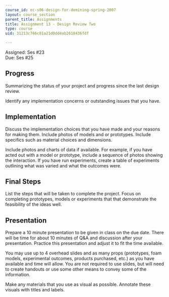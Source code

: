 ```yaml
---
course_id: ec-s06-design-for-demining-spring-2007
layout: course_section
parent_title: Assignments
title: Assignment 13 - Design Review Two
type: course
uid: 31213c766c81a21d0dd4ab2618436fdf

---
```


Assigned: Ses #23  
Due: Ses #25

Progress
--------

Summarizing the status of your project and progress since the last design review.

Identify any implementation concerns or outstanding issues that you have.

Implementation
--------------

Discuss the implementation choices that you have made and your reasons for making them. Include photos of models and or prototypes. Include specifics such as material choices and dimensions.

Include photos and charts of data if available. For example, if you have acted out with a model or prototype, include a sequence of photos showing the interaction. If you have run experiments, create a table of experiments outlining what was varied and what the outcomes were.

Final Steps
-----------

List the steps that will be taken to complete the project. Focus on completing prototypes, models or experiments that that demonstrate the feasibility of the ideas well.

Presentation
------------

Prepare a 10 minute presentation to be given in class on the due date. There will be time for about 10 minutes of Q&A and discussion after your presentation. Practice this presentation and adjust it to fit the time available.

You may use up to 4 overhead slides and as many props (prototypes, foam models, experimental outcomes, products purchased, etc.) as you have available and time will allow. You are not required to use slides, but will need to create handouts or use some other means to convey some of the information.

Make any materials that you use as visual as possible. Annotate these visuals with titles and labels.